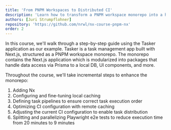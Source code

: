 ```yaml
---
title: 'From PNPM Workspaces to Distributed CI'
description: 'Learn how to transform a PNPM workspace monorepo into a high-performance distributed CI setup using Nx.'
authors: [Juri Strumpflohner]
repository: 'https://github.com/nrwl/nx-course-pnpm-nx'
order: 2
---
```


In this course, we'll walk through a step-by-step guide using the Tasker application as our example. Tasker is a task management app built with Next.js, structured as a PNPM workspace monorepo. The monorepo contains the Next.js application which is modularized into packages that handle data access via Prisma to a local DB, UI components, and more.

Throughout the course, we'll take incremental steps to enhance the monorepo:

1. Adding Nx
2. Configuring and fine-tuning local caching
3. Defining task pipelines to ensure correct task execution order
4. Optimizing CI configuration with remote caching
5. Adjusting the current CI configuration to enable task distribution
6. Splitting and parallelizing Playwright e2e tests to reduce execution time from 20 minutes to 9 minutes
